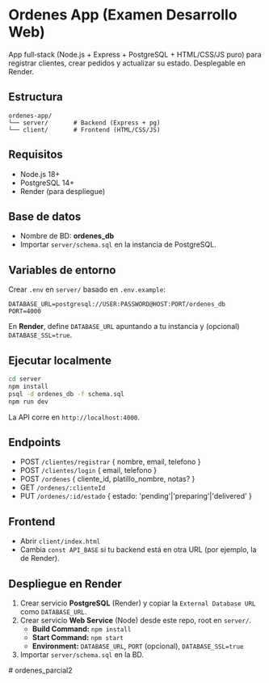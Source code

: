 # Ordenes App (Examen Desarrollo Web)

App full‑stack (Node.js + Express + PostgreSQL + HTML/CSS/JS puro) para registrar clientes, crear pedidos y actualizar su estado. Desplegable en Render.

## Estructura
```
ordenes-app/
└── server/       # Backend (Express + pg)
└── client/       # Frontend (HTML/CSS/JS)
```

## Requisitos
- Node.js 18+
- PostgreSQL 14+
- Render (para despliegue)

## Base de datos
- Nombre de BD: **ordenes_db**
- Importar `server/schema.sql` en la instancia de PostgreSQL.

## Variables de entorno
Crear `.env` en `server/` basado en `.env.example`:
```
DATABASE_URL=postgresql://USER:PASSWORD@HOST:PORT/ordenes_db
PORT=4000
```

En **Render**, define `DATABASE_URL` apuntando a tu instancia y (opcional) `DATABASE_SSL=true`.

## Ejecutar localmente
```bash
cd server
npm install
psql -d ordenes_db -f schema.sql   
npm run dev
```
La API corre en `http://localhost:4000`.

## Endpoints
- POST `/clientes/registrar` { nombre, email, telefono }
- POST `/clientes/login` { email, telefono }
- POST `/ordenes` { cliente_id, platillo_nombre, notas? }
- GET  `/ordenes/:clienteId`
- PUT  `/ordenes/:id/estado` { estado: 'pending'|'preparing'|'delivered' }

## Frontend
- Abrir `client/index.html`
- Cambia `const API_BASE` si tu backend está en otra URL (por ejemplo, la de Render).

## Despliegue en Render
1. Crear servicio **PostgreSQL** (Render) y copiar la `External Database URL` como `DATABASE_URL`.
2. Crear servicio **Web Service** (Node) desde este repo, root en `server/`.
   - **Build Command:** `npm install`
   - **Start Command:** `npm start`
   - **Environment:** `DATABASE_URL`, `PORT` (opcional), `DATABASE_SSL=true`
3. Importar `server/schema.sql` en la BD.


#   o r d e n e s _ p a r c i a l 2  
 